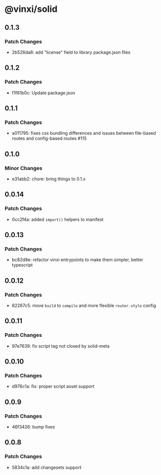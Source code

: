 # @vinxi/solid

## 0.1.3

### Patch Changes

- 2b526da8: add "license" field to library package.json files

## 0.1.2

### Patch Changes

- f1f81b0c: Update package.json

## 0.1.1

### Patch Changes

- a011795: fixes css bundling differences and issues between file-based routes and config-based routes #115

## 0.1.0

### Minor Changes

- e31abb2: chore: bring things to 0.1.x

## 0.0.14

### Patch Changes

- 0cc2f4a: added `import()` helpers to manifest

## 0.0.13

### Patch Changes

- bc82d8e: refactor vinxi entrypoints to make them simpler, better typescript

## 0.0.12

### Patch Changes

- 82267c5: move `build` to `compile` and more flexible `router.style` config

## 0.0.11

### Patch Changes

- 97e7639: fix script tag not closed by solid-meta

## 0.0.10

### Patch Changes

- d976c1a: fix: proper script asset support

## 0.0.9

### Patch Changes

- 46f3426: bump fixes

## 0.0.8

### Patch Changes

- 5834c1a: add changesets support

